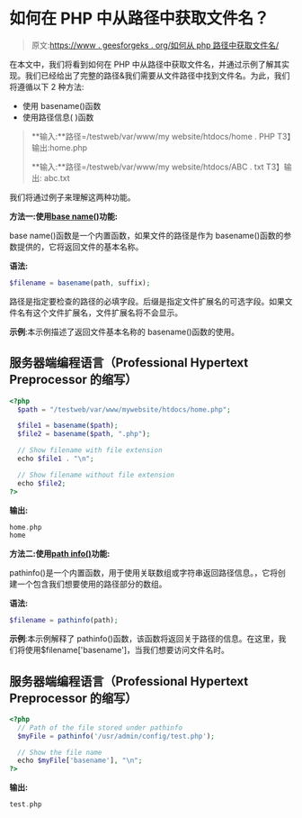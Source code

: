 # 如何在 PHP 中从路径中获取文件名？

> 原文:[https://www . geesforgeks . org/如何从 php 路径中获取文件名/](https://www.geeksforgeeks.org/how-to-get-file-name-from-a-path-in-php/)

在本文中，我们将看到如何在 PHP 中从路径中获取文件名，并通过示例了解其实现。我们已经给出了完整的路径&我们需要从文件路径中找到文件名。为此，我们将遵循以下 2 种方法:

*   使用 basename()函数
*   使用路径信息( )函数

> **输入:**路径=/testweb/var/www/my website/htdocs/home . PHP
> T3】输出:home.php
> 
> **输入:**路径=/testweb/var/www/my website/htdocs/ABC . txt
> T3】输出: abc.txt

我们将通过例子来理解这两种功能。

**方法一:使用**[**base name()**](https://www.geeksforgeeks.org/php-basename-function/)**功能:**

base name()函数是一个内置函数，如果文件的路径是作为 basename()函数的参数提供的，它将返回文件的基本名称。

**语法:**

```php
$filename = basename(path, suffix);
```

路径是指定要检查的路径的必填字段。后缀是指定文件扩展名的可选字段。如果文件名有这个文件扩展名，文件扩展名将不会显示。

**示例**:本示例描述了返回文件基本名称的 basename()函数的使用。

## 服务器端编程语言（Professional Hypertext Preprocessor 的缩写）

```php
<?php
  $path = "/testweb/var/www/mywebsite/htdocs/home.php";

  $file1 = basename($path);
  $file2 = basename($path, ".php");

  // Show filename with file extension
  echo $file1 . "\n";

  // Show filename without file extension
  echo $file2;
?>
```

**输出:**

```php
home.php
home
```

**方法二:使用**[**path info()**](https://www.geeksforgeeks.org/php-pathinfo-function/)**功能:**

pathinfo()是一个内置函数，用于使用关联数组或字符串返回路径信息。，它将创建一个包含我们想要使用的路径部分的数组。

**语法:**

```php
$filename = pathinfo(path);
```

**示例**:本示例解释了 pathinfo()函数，该函数将返回关于路径的信息。在这里，我们将使用$filename['basename']，当我们想要访问文件名时。

## 服务器端编程语言（Professional Hypertext Preprocessor 的缩写）

```php
<?php
  // Path of the file stored under pathinfo
  $myFile = pathinfo('/usr/admin/config/test.php');

  // Show the file name
  echo $myFile['basename'], "\n";
?>
```

**输出:**

```php
test.php
```
